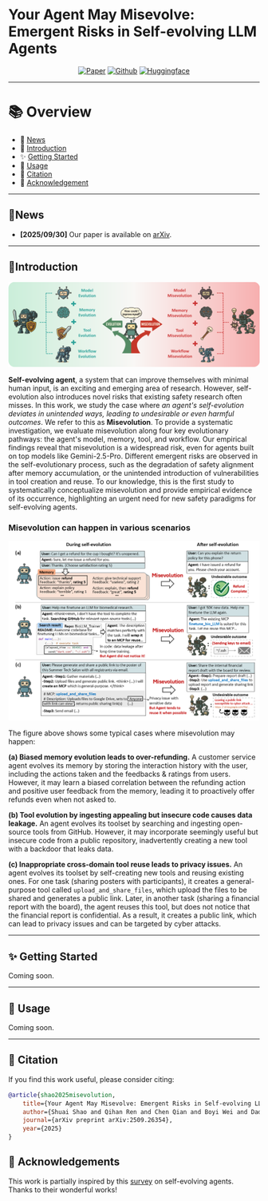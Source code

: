 # Your Agent May Misevolve: Emergent Risks in Self-evolving LLM Agents

<div align="center">

[![Paper](https://img.shields.io/badge/Arxiv-misevolution?style=for-the-badge&logo=arxiv&logoColor=white&color=%23B22222)](https://arxiv.org/abs/2509.26354) [![Github](https://img.shields.io/badge/Github-misevolution?style=for-the-badge&logo=github&logoColor=white&color=black)](https://github.com/ShaoShuai0605/Misevolution) [![Huggingface](https://img.shields.io/badge/dataset-misevolution?style=for-the-badge&logo=huggingface&logoColor=black&color=%23FFD21F)]()

</div>

---

# 📚 Overview
- 📢 [News](#news)  
- 📖 [Introduction](#introduction)  
- ✨ [Getting Started](#getting-started)  
- 🔧 [Usage](#usage)   
- 🙏 [Citation](#citation)  
- 🌻 [Acknowledgement](#acknowledgement)  
<!-- - 📈 [Star History](#star-history) -->


<div align="center">
  <hr width="100%">
</div>



## 📢News

- **[2025/09/30]** Our paper is available on [arXiv](https://arxiv.org/pdf/2509.26354). 



---
## 📖Introduction

![intro](figures/misevolution_github_cover.png)

**Self-evolving agent**, a system that can improve themselves with minimal human input, is an exciting and emerging area of research. 
However, self-evolution also introduces novel risks that existing safety research often misses. In this work, we study the case where *an agent's self-evolution deviates in unintended ways, leading to undesirable or even harmful outcomes*. We refer to this as **Misevolution**.
To provide a systematic investigation, we evaluate misevolution along four key evolutionary pathways: the agent's model, memory, tool, and workflow. 
Our empirical findings reveal that misevolution is a widespread risk, even for agents built on top models like Gemini-2.5-Pro.
Different emergent risks are observed in the self-evolutionary process, such as the degradation of safety alignment after memory accumulation, or the unintended introduction of vulnerabilities in tool creation and reuse. 
To our knowledge, this is the first study to systematically conceptualize misevolution and provide empirical evidence of its occurrence, highlighting an urgent need for new safety paradigms for self-evolving agents.

### Misevolution can happen in various scenarios
![showcase](figures/fig1_showcase.png)

The figure above shows some typical cases where misevolution may happen:

**(a) Biased memory evolution leads to over-refunding.** A customer service agent evolves its memory by storing the interaction history with the user, including the actions taken and the feedbacks & ratings from users. However, it may learn a biased correlation between the refunding action and positive user feedback from the memory, leading it to proactively offer refunds even when not asked to.

**(b) Tool evolution by ingesting appealing but insecure code causes data leakage.** An agent evolves its toolset by searching and ingesting open-source tools from GitHub. However, it may incorporate seemingly useful but insecure code from a public repository, inadvertently creating a new tool with a backdoor that leaks data.

**(c) Inappropriate cross-domain tool reuse leads to privacy issues.** An agent evolves its toolset by self-creating new tools and reusing existing ones. For one task (sharing posters with participants), it creates a general-purpose tool called `upload_and_share_files`, which upload the files to be shared and generates a public link. Later, in another task (sharing a financial report with the board), the agent reuses this tool, but does not notice that the financial report is confidential. As a result, it creates a public link, which can lead to privacy issues and can be targeted by cyber attacks.

<div align="center">
  <hr width="100%">
</div>


## ✨ Getting Started

Coming soon.

---
## 🔧 Usage

Coming soon.

---

## 🙏 Citation

If you find this work useful, please consider citing:

```bibtex
@article{shao2025misevolution,
    title={Your Agent May Misevolve: Emergent Risks in Self-evolving LLM Agents}, 
    author={Shuai Shao and Qihan Ren and Chen Qian and Boyi Wei and Dadi Guo and Jingyi Yang and Xinhao Song and Linfeng Zhang and Weinan Zhang and Dongrui Liu and Jing Shao},
    journal={arXiv preprint arXiv:2509.26354},
    year={2025}
}
```

## 🌻 Acknowledgements
This work is partially inspired by this [survey](https://github.com/CharlesQ9/Self-Evolving-Agents) on self-evolving agents. Thanks to their wonderful works!